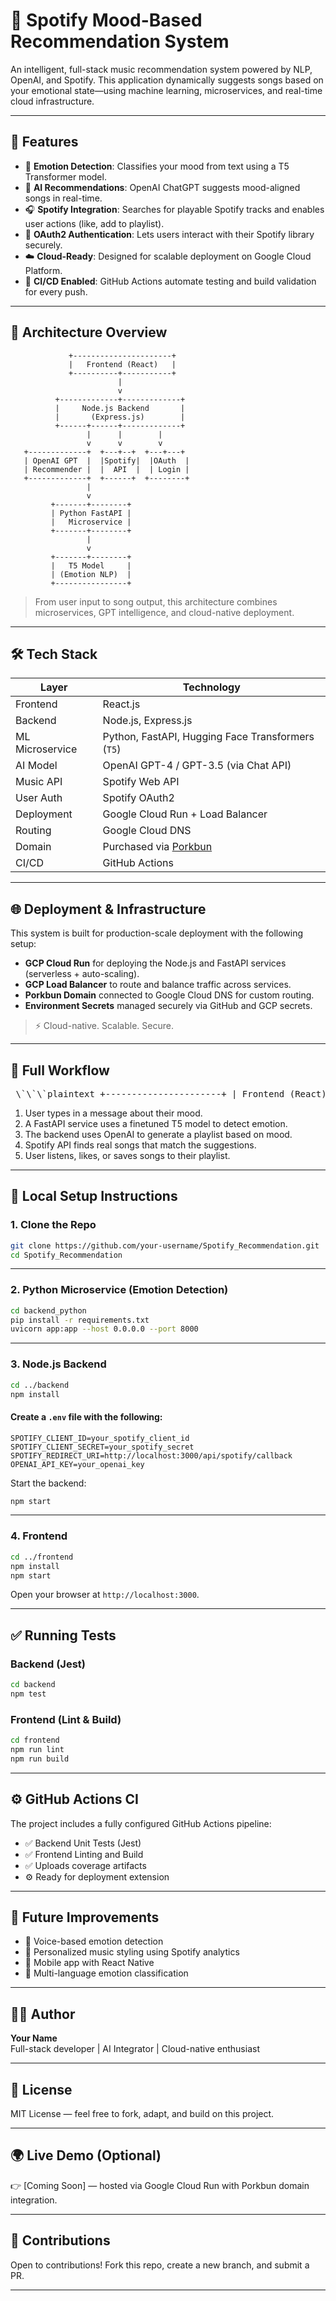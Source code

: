 
# 🎵 Spotify Mood-Based Recommendation System

An intelligent, full-stack music recommendation system powered by NLP, OpenAI, and Spotify. This application dynamically suggests songs based on your emotional state—using machine learning, microservices, and real-time cloud infrastructure.

---

## 🚀 Features

- 🧠 **Emotion Detection**: Classifies your mood from text using a T5 Transformer model.
- 🤖 **AI Recommendations**: OpenAI ChatGPT suggests mood-aligned songs in real-time.
- 🎧 **Spotify Integration**: Searches for playable Spotify tracks and enables user actions (like, add to playlist).
- 🔐 **OAuth2 Authentication**: Lets users interact with their Spotify library securely.
- ☁️ **Cloud-Ready**: Designed for scalable deployment on Google Cloud Platform.
- 🧪 **CI/CD Enabled**: GitHub Actions automate testing and build validation for every push.

---

## 🧭 Architecture Overview

```plaintext
             +----------------------+
             |   Frontend (React)   |
             +----------+-----------+
                        |
                        v
          +-------------+-------------+
          |     Node.js Backend       |
          |       (Express.js)        |
          +------+------+-------------+
                 |      |        |
                 v      v        v
   +-------------+  +---+--+  +---+---+
   | OpenAI GPT  |  |Spotify|  |OAuth  |
   | Recommender |  |  API  |  | Login |
   +-------------+  +------+  +--------+
                 |
                 v
         +-------+--------+
         | Python FastAPI |
         |   Microservice |
         +-------+--------+
                 |
                 v
         +-------+--------+
         |   T5 Model     |
         | (Emotion NLP)  |
         +----------------+
```
> From user input to song output, this architecture combines microservices, GPT intelligence, and cloud-native deployment.

---

## 🛠️ Tech Stack

| Layer             | Technology                                                                 |
|------------------|-----------------------------------------------------------------------------|
| Frontend          | React.js                                                                   |
| Backend           | Node.js, Express.js                                                        |
| ML Microservice   | Python, FastAPI, Hugging Face Transformers (`T5`)                          |
| AI Model          | OpenAI GPT-4 / GPT-3.5 (via Chat API)                                      |
| Music API         | Spotify Web API                                                            |
| User Auth         | Spotify OAuth2                                                             |
| Deployment        | Google Cloud Run + Load Balancer                                           |
| Routing           | Google Cloud DNS                                                           |
| Domain            | Purchased via [Porkbun](https://porkbun.com)                               |
| CI/CD             | GitHub Actions                                                             |

---

## 🌐 Deployment & Infrastructure

This system is built for production-scale deployment with the following setup:

- **GCP Cloud Run** for deploying the Node.js and FastAPI services (serverless + auto-scaling).
- **GCP Load Balancer** to route and balance traffic across services.
- **Porkbun Domain** connected to Google Cloud DNS for custom routing.
- **Environment Secrets** managed securely via GitHub and GCP secrets.

> ⚡ Cloud-native. Scalable. Secure.

---

## 🔁 Full Workflow

<pre lang="markdown"> \`\`\`plaintext +----------------------+ | Frontend (React) | +----------+-----------+ | v +-------------+-------------+ | Node.js Backend | | (Express.js) | +------+------+-------------+ | | | v v v +-------------+ +---+--+ +---+---+ | OpenAI GPT | |Spotify| |OAuth | | Recommender | | API | | Login | +-------------+ +------+ +--------+ | v +-------+--------+ | Python FastAPI | | Microservice | +-------+--------+ | v +-------+--------+ | T5 Model | | (Emotion NLP) | +----------------+ \`\`\` </pre>

1. User types in a message about their mood.
2. A FastAPI service uses a finetuned T5 model to detect emotion.
3. The backend uses OpenAI to generate a playlist based on mood.
4. Spotify API finds real songs that match the suggestions.
5. User listens, likes, or saves songs to their playlist.

---

## 🧪 Local Setup Instructions

### 1. Clone the Repo

```bash
git clone https://github.com/your-username/Spotify_Recommendation.git
cd Spotify_Recommendation
```

---

### 2. Python Microservice (Emotion Detection)

```bash
cd backend_python
pip install -r requirements.txt
uvicorn app:app --host 0.0.0.0 --port 8000
```

---

### 3. Node.js Backend

```bash
cd ../backend
npm install
```

#### Create a `.env` file with the following:

```env
SPOTIFY_CLIENT_ID=your_spotify_client_id
SPOTIFY_CLIENT_SECRET=your_spotify_secret
SPOTIFY_REDIRECT_URI=http://localhost:3000/api/spotify/callback
OPENAI_API_KEY=your_openai_key
```

Start the backend:

```bash
npm start
```

---

### 4. Frontend

```bash
cd ../frontend
npm install
npm start
```

Open your browser at `http://localhost:3000`.

---

## ✅ Running Tests

### Backend (Jest)

```bash
cd backend
npm test
```

### Frontend (Lint & Build)

```bash
cd frontend
npm run lint
npm run build
```

---

## ⚙️ GitHub Actions CI

The project includes a fully configured GitHub Actions pipeline:

- ✅ Backend Unit Tests (Jest)
- ✅ Frontend Linting and Build
- ✅ Uploads coverage artifacts
- ⚙️ Ready for deployment extension

---

## 🧱 Future Improvements

- 🎤 Voice-based emotion detection
- 🎨 Personalized music styling using Spotify analytics
- 📲 Mobile app with React Native
- 📡 Multi-language emotion classification

---

## 🧑‍💻 Author

**Your Name**  
Full-stack developer | AI Integrator | Cloud-native enthusiast

---

## 📄 License

MIT License — feel free to fork, adapt, and build on this project.

---

## 🌍 Live Demo (Optional)

👉 [Coming Soon] — hosted via Google Cloud Run with Porkbun domain integration.

---

## 🤝 Contributions

Open to contributions! Fork this repo, create a new branch, and submit a PR.

---
